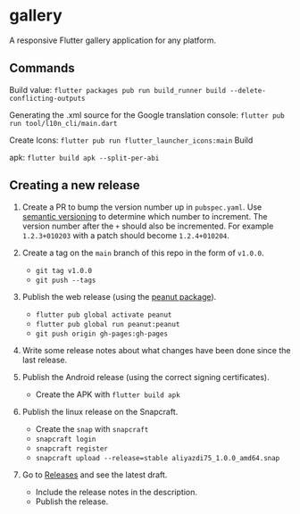 # gallery

A responsive Flutter gallery application for any platform.

## Commands

Build value: `flutter packages pub run build_runner build --delete-conflicting-outputs`

Generating the .xml source for the Google translation console: `flutter
pub run tool/l10n_cli/main.dart`

Create Icons: `flutter pub run flutter_launcher_icons:main` Build

apk: `flutter build apk --split-per-abi`

## Creating a new release

1. Create a PR to bump the version number up in `pubspec.yaml`. Use
   [semantic versioning](https://semver.org/) to determine which number
   to increment. The version number after the `+` should also be
   incremented. For example `1.2.3+010203` with a patch should become
   `1.2.4+010204`.

2. Create a tag on the `main` branch of this repo in the form of
   `v1.0.0`.
	* `git tag v1.0.0`
	* `git push --tags`

3. Publish the web release (using the [peanut package](https://pub.dev/packages/peanut)).
    * `flutter pub global activate peanut`
    * `flutter pub global run peanut:peanut`
   *  `git push origin gh-pages:gh-pages`

4. Write some release notes about what changes have been done since the
   last release.

5. Publish the Android release (using the correct signing certificates).
   *  Create the APK with `flutter build apk`

6. Publish the linux release on the Snapcraft.
   *  Create the `snap` with `snapcraft`
   *  `snapcraft login`
   *  `snapcraft register`
   *  `snapcraft upload --release=stable aliyazdi75_1.0.0_amd64.snap`

7. Go to [Releases](https://github.com/aliyazdi75/aliyazdi75.github.io/releases) and see
   the latest draft.
    * Include the release notes in the description.
    * Publish the release.